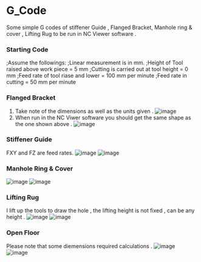 # G_Code
Some simple G codes of stiffener Guide , Flanged Bracket, Manhole ring &amp; cover , Lifting Rug  to be run in NC Viewer software .
### Starting Code 
;Assume the followings:
;Linear measurement is in mm.
;Height of Tool raised above work piece = 5 mm
;Cutting is carried out at tool height = 0 mm
;Feed rate of tool riase and lower = 100 mm per minute
;Feed rate in cutting = 50 mm per minute

### Flanged Bracket
1. Take note of the dimensions as well as the units given .
![image](https://github.com/user-attachments/assets/748e4c66-a196-4ea9-93d4-b3a45e573654)
2. When run in the NC Viwer software you should get the same shape as the one shown above .
![image](https://github.com/user-attachments/assets/f102aa12-54d2-4542-88bc-5e96ebf757a4)
### Stiffener Guide 
FXY and FZ are feed rates.
![image](https://github.com/user-attachments/assets/8e6d61f1-bd4f-48da-974a-7fe2d0a005f3)
![image](https://github.com/user-attachments/assets/f0f95240-c684-407e-99ee-a6abb1c7409a)
### Manhole Ring & Cover
![image](https://github.com/user-attachments/assets/4c133ba7-d6b7-43a9-9a13-6026396d32e7)
![image](https://github.com/user-attachments/assets/e327f3c4-1d21-4f61-b732-d696056e0d4b)
### Lifting Rug
I lift up the tools to draw the hole , the lifting height is not fixed , can be any height .
![image](https://github.com/user-attachments/assets/dbe7942a-348d-4924-b55d-2f821716b9b3)
![image](https://github.com/user-attachments/assets/0b0e44b7-dc64-4406-8189-2c36d6fad130)
### Open Floor
Please note that some diemensions required calculations .
![image](https://github.com/user-attachments/assets/6a029659-1e6a-4470-8607-3546219a9e33)
![image](https://github.com/user-attachments/assets/392dfba5-0b13-4b2b-ad5b-f047a9a5d7fd)
